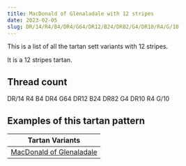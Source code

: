 ```yaml
---
title: MacDonald of Glenaladale with 12 stripes
date: 2023-02-05
slug: DR/14/R4/B4/DR4/G64/DR12/B24/DR82/G4/DR10/R4/G/10
---
```

This is a list of all the tartan sett variants with 12 stripes.

It is a 12 stripes tartan.


## Thread count
DR/14 R4 B4 DR4 G64 DR12 B24 DR82 G4 DR10 R4 G/10

## Examples of this tartan pattern

| Tartan Variants |
|---------------|
| [MacDonald of Glenaladale](/variants/dr/14/r4/b4/dr4/g64/dr12/b24/dr82/g4/dr10/r4/g/10-b304080-dr900030-g008000-rd03030)||
